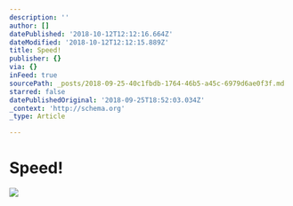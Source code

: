 ```yaml
---
description: ''
author: []
datePublished: '2018-10-12T12:12:16.664Z'
dateModified: '2018-10-12T12:12:15.889Z'
title: Speed!
publisher: {}
via: {}
inFeed: true
sourcePath: _posts/2018-09-25-40c1fbdb-1764-46b5-a45c-6979d6ae0f3f.md
starred: false
datePublishedOriginal: '2018-09-25T18:52:03.034Z'
_context: 'http://schema.org'
_type: Article

---
```

# Speed!
![](https://the-grid-user-content.s3-us-west-2.amazonaws.com/4d1473a8-2c67-41ab-9af8-a71706e48ac3.jpg)
